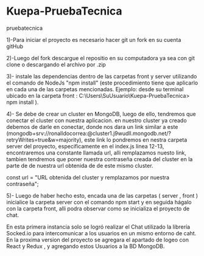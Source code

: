 # Kuepa-PruebaTecnica
pruebatecnica

1)-Para iniciar el proyecto es necesario hacer git un fork en su cuenta gitHub

2)-Luego del fork descargue el repositio en su computadora ya sea con git clone o descargando el archivo por .zip

3)- instale las dependencias dentro de las carpetas front y server utilizando el comando de NodeJs "npm install"
 (este procedimiento tiene que aplicarlo en cada una de las carpetas mencionadas. Ejemplo: desde su terminal ubicado en la carpeta
 front : C:\Users\SuUsuario\Kuepa-PruebaTecnica> npm install ).
 
 4)- Se debe de crear un cluster en MongoDB, luego de ello, tendremos que conectar el cluster con nuestra aplicacion. en nuestro cluster ya creado debemos de darle en conectar, donde nos dara un link similar a este (mongodb+srv://ronalldocorrea:<password>@cluster1.j9wudll.mongodb.net/?retryWrites=true&w=majority), este link lo pondremos en nestra carpeta server del proyecto, especificamente en el index.js linea 12-13, encontraremos una constante llamada url, alli remplazamos nuesto link, tambien tendremos que poner nuestra contraseña creada del cluster en la parte de <pasword> de nuestra url obtenida de de este mismo cluster.

const url = "URL obtenida del cluster y remplazamos <pasword> por nuestra contraseña";
 
5)- Luego de haber hecho esto, encada una de las carpetas ( server , front ) inicialice la carpeta server con el comando npm start 
y en seguida hágalo con la carpeta front, alli podra observar como se inicializa el proyecto de chat.


  

En esta primera instancia solo se logró realizar el Chat utilizado la librería Socked.io para intercomunicar a los usuarios en un mismo entorno de caht.
En la proxima version del proyecto se agregara el apartado de logeo con React y Redux , y agregando estos Usuarios a la BD MongoDB.


